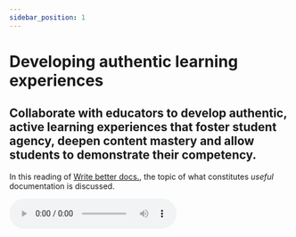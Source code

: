 ```yaml
---
sidebar_position: 1
---
```


# Developing authentic learning experiences

## Collaborate with educators to develop authentic, active learning experiences that foster student agency, deepen content mastery and allow students to demonstrate their competency.

In this reading of [Write better docs.](/blog/2022/07/14/_write_better_docs), the topic of what constitutes *useful* documentation is discussed.

<audio controls>
    <source src="/audio/write_better_docs_final.mp3" />
</audio>